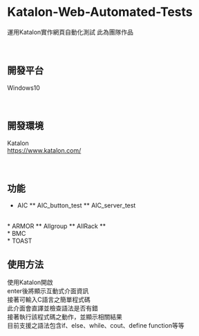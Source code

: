 # Katalon-Web-Automated-Tests
運用Katalon實作網頁自動化測試
此為團隊作品<br>
<br>
<br>

## 開發平台
Windows10<br>
<br>
<br>

## 開發環境
Katalon<br>
https://www.katalon.com/<br>
<br>
<br>

## 功能
* AIC
** AIC_button_test
** AIC_server_test
<br>
* ARMOR
** Allgroup
** AllRack
**
<br>
* BMC
<br>
* TOAST

<br>

## 使用方法
使用Katalon開啟<br>
enter後將顯示互動式介面資訊<br>
接著可輸入C語言之簡單程式碼<br>
此介面會直譯並檢查語法是否有錯<br>
接著執行該程式碼之動作，並顯示相關結果<br>
目前支援之語法包含if、else、while、cout、define function等等<br>
<br>
<br>

